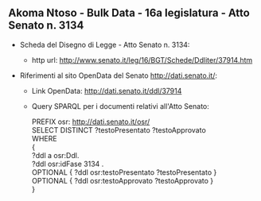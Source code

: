 ## Akoma Ntoso - Bulk Data - 16a legislatura - Atto Senato n. 3134 ##

* Scheda del Disegno di Legge - Atto Senato n. 3134:
	* http url: http://www.senato.it/leg/16/BGT/Schede/Ddliter/37914.htm

* Riferimenti al sito OpenData del Senato http://dati.senato.it/:
	* Link OpenData: http://dati.senato.it/ddl/37914
	* Query SPARQL per i documenti relativi all'Atto Senato:

        PREFIX osr: <http://dati.senato.it/osr/>  
		SELECT DISTINCT ?testoPresentato ?testoApprovato  
		WHERE  
		{  
		    ?ddl a osr:Ddl.  
		    ?ddl osr:idFase 3134 .  
		    OPTIONAL { ?ddl osr:testoPresentato ?testoPresentato }  
		    OPTIONAL { ?ddl osr:testoApprovato ?testoApprovato }  
		}
		
